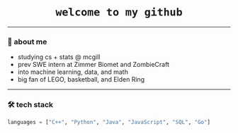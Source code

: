 <h1 align="center">
  <code>welcome to my github</code>
</h1>

---

### 🧠 about me
- studying cs + stats @ mcgill  
- prev SWE intern at Zimmer Biomet and ZombieCraft  
- into machine learning, data, and math  
- big fan of LEGO, basketball, and Elden Ring

---

### 🛠️ tech stack
```python
languages = ["C++", "Python", "Java", "JavaScript", "SQL", "Go"]
